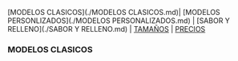 [MODELOS CLASICOS](./MODELOS CLASICOS.md)| [MODELOS PERSONLIZADOS](./MODELOS PERSONALIZADOS.md) | [SABOR Y RELLENO](./SABOR Y RELLENO.md) | [TAMAÑOS](./TAMAÑOS.md) | [PRECIOS](./PRECIOS.md)

### MODELOS CLASICOS 

